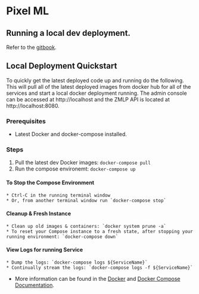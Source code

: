 # Pixel ML

## Running a local dev deployment.
Refer to the [gitbook](https://app.gitbook.com/@zorroa/s/developers/guidelines/local-development).

## Local Deployment Quickstart
To quickly get the latest deployed code up and running do the following. This will pull all of the 
latest deployed images from docker hub for all of the services and start a local docker deployment
running. The admin console can be accessed at http://localhost and the ZMLP API is located at
http://localhost:8080.

### Prerequisites
- Latest Docker and docker-compose installed.

### Steps
1. Pull the latest dev Docker images: `docker-compose pull`
1. Run the compose environemt:  `docker-compose up`

#### To Stop the Compose Environment

    * Ctrl-C in the running terminal window
    * Or, from another terminal window run `docker-compose stop`

#### Cleanup & Fresh Instance

    * Clean up old images & containers: `docker system prune -a`
    * To reset your Compose instance to a fresh state, after stopping your running environment: `docker-compose down`

#### View Logs for running Service

    * Dump the logs: `docker-compose logs ${ServiceName}`
    * Continually stream the logs: `docker-compose logs -f ${ServiceName}`

* More information can be found in the [Docker](https://docs.docker.com/reference/)  and [Docker Compose Documentation](https://docs.docker.com/compose/reference/).
